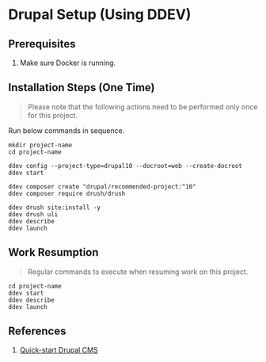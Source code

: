 # Drupal Setup (Using DDEV)

## Prerequisites
1. Make sure Docker is running.

## Installation Steps (One Time)
> Please note that the following actions need to be performed only once for this project.

Run below commands in sequence.

```
mkdir project-name
cd project-name
```

```
ddev config --project-type=drupal10 --docroot=web --create-docroot
ddev start
```

```
ddev composer create "drupal/recommended-project:^10"
ddev composer require drush/drush
```

```
ddev drush site:install -y
ddev drush uli
ddev describe
ddev launch
```

## Work Resumption
> Regular commands to execute when resuming work on this project.

```
cd project-name
ddev start
ddev describe
ddev launch
```

## References
1. [Quick-start Drupal CMS](https://ddev.readthedocs.io/en/stable/users/quickstart/#drupal)
